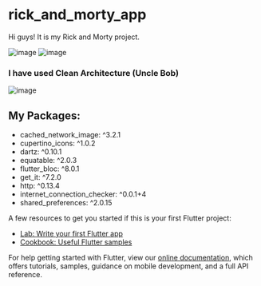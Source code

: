 # rick_and_morty_app

Hi guys! It is my Rick and Morty project. 


![image](https://user-images.githubusercontent.com/82945385/176762889-6b5ac58b-8037-49ea-b152-996e287c146f.png)
![image](https://user-images.githubusercontent.com/82945385/176763030-eb57c392-3532-41e0-bd7d-182105b76a1c.png)

### I have used Clean Architecture (Uncle Bob)
![image](https://user-images.githubusercontent.com/82945385/176763757-fc092a14-890e-4a04-8be5-6f717ea66237.png)

## My Packages:
- cached_network_image: ^3.2.1
 - cupertino_icons: ^1.0.2
 - dartz: ^0.10.1
 - equatable: ^2.0.3
 - flutter_bloc: ^8.0.1
 - get_it: ^7.2.0
 - http: ^0.13.4
 - internet_connection_checker: ^0.0.1+4
 - shared_preferences: ^2.0.15



A few resources to get you started if this is your first Flutter project:

- [Lab: Write your first Flutter app](https://flutter.dev/docs/get-started/codelab)
- [Cookbook: Useful Flutter samples](https://flutter.dev/docs/cookbook)

For help getting started with Flutter, view our
[online documentation](https://flutter.dev/docs), which offers tutorials,
samples, guidance on mobile development, and a full API reference.
